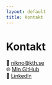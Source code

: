 ```yaml
---
layout: default
title: Kontakt
---
```


# Kontakt

📧 nikno@kth.se  
🌐 [Min GitHub](https://github.com/KebabKent/)  
📄 [LinkedIn](https://www.linkedin.com/in/nikodemus-ohm-a1656824b/)
